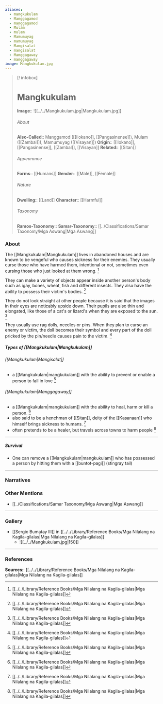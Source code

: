 ```yaml
---
aliases:
  - mangkukulam
  - Manggagamod
  - manggagamod
  - Mulam
  - mulam
  - Mamumuyag
  - mamumuyag
  - Mangisalat
  - mangisalat
  - Manggagaway
  - manggagaway
image: Mangkukulam.jpg
---
```

> [! infobox]
> # Mangkukulam
> **Image**:: ![[../../Mangkukulam.jpg|Mangkukulam.jpg]]
> ###### About
> **Also-Called**:: Manggamod ([[Ilokano]], [[Pangasinense]]), Mulam ([[Zambal]]), Mamumuyag ([[Visayan]])
> **Origin**:: [[Ilokano]], [[Pangasinense]], [[Zambal]], [[Visayan]] 
> **Related**:: [[Sitan]]
> ###### Appearance
> **Forms**::  [[Humans]]
> **Gender**:: [[Male]], [[Female]]
> ###### Nature
> **Dwelling**:: [[Land]]
> **Character**:: [[Harmful]]
> ⠀
> ###### Taxonomy
> **Ramos-Taxonomy**:: 
> **Samar-Taxonomy**:: [[../Classifications/Samar Taxonomy/Mga Aswang|Mga Aswang]]

### About 
The [[Mangkukulam|Mangkukulam]] lives in abandoned houses and are known to be vengeful who causes sickness for their enemies. They usually curse those who have harmed them, intentional or not, sometimes even cursing those who just looked at them wrong. [^1]

They can make a variety of objects appear inside another person's body such as igay, bones, wheat, fish and different insects. They also have the ability to possess their victim's bodies.  [^1]

They do not look straight at other people because it is said that the images in their eyes are noticably upside down. Their pupils are also thin and elongated, like those of a cat's or lizard's when they are exposed to the sun. [^1]

They usually use rag dolls, needles or pins. When they plan to curse an enemy or victim, the doll becomes their symbol and every part of the doll pricked by the pin/needle causes pain to the victim. [^1]

##### Types of [[Mangkukulam|Mangkukulam]]
###### [[Mangkukulam|Mangisalat]]
- a [[Mangkukulam|mangkukulam]] with the ability to prevent or enable a person to fall in love [^1]

###### [[Mangkukulam|Manggagaway]]
- a [[Mangkukulam|mangkukulam]] with the ability to heal, harm or kill a person. [^1]
- also said to be a henchman of [[Sitan]], deity of the [[Kasanaan]] who himself brings sickness to humans. [^1]
- often pretends to be a healer, but travels across towns to harm people [^1]
 
---
##### Survival
- One can remove a [[Mangkukulam|mangkukulam]] who has possessed a person by hitting them with a [[buntot-pagi]] (stingray tail)

---
### Narratives


### Other Mentions
- [[../Classifications/Samar Taxonomy/Mga Aswang|Mga Aswang]]


---
### Gallery
- [[Sergio Bumatay III]] in [[../../Library/Reference Books/Mga Nilalang na Kagila-gilalas|Mga Nilalang na Kagila-gilalas]]
	- ![[../../Mangkukulam.jpg|150]]


---
### References
**Sources**:: [[../../Library/Reference Books/Mga Nilalang na Kagila-gilalas|Mga Nilalang na Kagila-gilalas]]

[^1]: [[../../Library/Reference Books/Mga Nilalang na Kagila-gilalas|Mga Nilalang na Kagila-gilalas]]